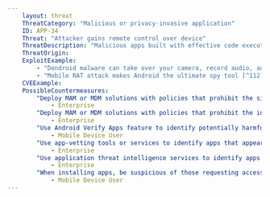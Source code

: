 ```yaml
---
    layout: threat
    ThreatCategory: "Malicious or privacy-invasive application"
    ID: APP-34
    Threat: "Attacker gains remote control over device"
    ThreatDescription: "Malicious apps built with effective code execution exploits against the mobile OS and the ability to receive remote commands can provide a resourceful attacker with considerable control over a compromised mobile device. Typical usage of remote control functionality has been using build-in sensors, such as the microphone and camera, to surveil the user. However, an attacker can potentially exercise any capability of the device."
    ThreatOrigin:
    ExploitExample:
        - "Dendroid malware can take over your camera, record audio, and sneak into Google Play [^237]"
        - "Mobile RAT attack makes Android the ultimate spy tool [^112]"
    CVEExample:
    PossibleCountermeasures:
        "Deploy MAM or MDM solutions with policies that prohibit the side-loading of apps, which may bypass security checks on the app.":
            - Enterprise
        "Deploy MAM or MDM solutions with policies that prohibit the installation of apps from 3rd party (unofficial) app stores.":
            - Enterprise
        "Use Android Verify Apps feature to identify potentially harmful apps.":
            - Mobile Device User
        "Use app-vetting tools or services to identify apps that appear to provide remote control to an attacker.":
            - Enterprise
        "Use application threat intelligence services to identify apps flagged as providing remote access to an attacker":
            - Enterprise
        "When installing apps, be suspicious of those requesting access to OS services or sensors that do not appear related to the functionality of the app":
            - Mobile Device User
---
```

